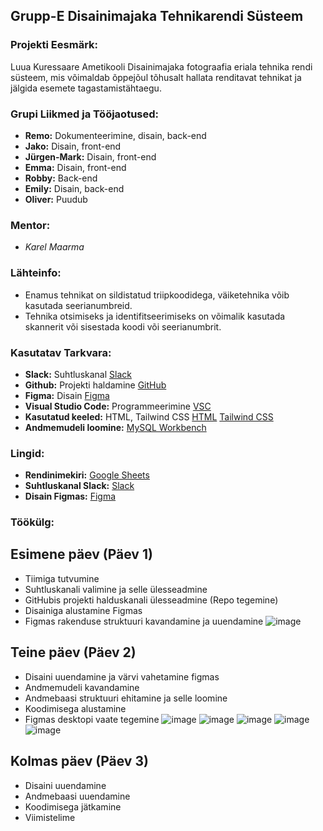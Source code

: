## Grupp-E Disainimajaka Tehnikarendi Süsteem

### Projekti Eesmärk:
Luua Kuressaare Ametikooli Disainimajaka fotograafia eriala tehnika rendi süsteem, mis võimaldab õppejõul tõhusalt hallata renditavat tehnikat ja jälgida esemete tagastamistähtaegu.

### Grupi Liikmed ja Tööjaotused:
- **Remo:** Dokumenteerimine, disain, back-end
- **Jako:** Disain, front-end
- **Jürgen-Mark:** Disain, front-end
- **Emma:** Disain, front-end
- **Robby:** Back-end
- **Emily:** Disain, back-end
- **Oliver:** Puudub 

### Mentor:
- *Karel Maarma*

### Lähteinfo:
- Enamus tehnikat on sildistatud triipkoodidega, väiketehnika võib kasutada seerianumbreid.
- Tehnika otsimiseks ja identifitseerimiseks on võimalik kasutada skannerit või sisestada koodi või seerianumbrit.

### Kasutatav Tarkvara:
- **Slack:** Suhtluskanal [Slack](https://app.slack.com/)
- **Github:** Projekti haldamine [GitHub](github.com/markheinmets/triipkood)
- **Figma:** Disain [Figma](www.figma.com/)
- **Visual Studio Code:** Programmeerimine [VSC](https://code.visualstudio.com/)
- **Kasutatud keeled:** HTML, Tailwind CSS [HTML](https://html.com/) [Tailwind CSS](https://tailwindcss.com/)
- **Andmemudeli loomine:** [MySQL Workbench](https://www.mysql.com/products/workbench/)

### Lingid:
- **Rendinimekiri:** [Google Sheets](https://docs.google.com/spreadsheets/d/1hoiIEsY6LCDF9CWcCW_XS4ExcEEgc8bS/edit?usp=sharing&ouid=113727409575105308767&rtpof=true&sd=true)
- **Suhtluskanal Slack:** [Slack](https://app.slack.com/)
- **Disain Figmas:** [Figma](https://www.figma.com/file/tnUzWHMH9yvR4CRnwTP9bN/Triipkood?type=design&node-id=1254%3A1236&mode=design&t=f5d2TWe2kOK9NCVZ-1)

### Töökülg:

## Esimene päev (Päev 1)
* Tiimiga tutvumine
* Suhtluskanali valimine ja selle ülesseadmine
* GitHubis projekti halduskanali ülesseadmine (Repo tegemine)
* Disainiga alustamine Figmas
* Figmas rakenduse struktuuri kavandamine ja uuendamine
![image](https://github.com/markheinmets/triipkood/assets/104862738/055227d2-b391-4067-a6f2-8b7c1c2b9019)

## Teine päev (Päev 2)
* Disaini uuendamine ja värvi vahetamine figmas
* Andmemudeli kavandamine
* Andmebaasi struktuuri ehitamine ja selle loomine
* Koodimisega alustamine
* Figmas desktopi vaate tegemine
![image](https://github.com/markheinmets/triipkood/assets/104862738/2ecda0e7-b2dd-4d80-a67c-8b8254f3b4be)
![image](https://github.com/markheinmets/triipkood/assets/104862738/a1aa3b46-d637-43d6-a6dd-d001946f1b06)
![image](https://github.com/markheinmets/triipkood/assets/104862738/25b25bd4-470d-4d60-add9-4b2ebfeeda93)
![image](https://github.com/markheinmets/triipkood/assets/104862738/dc288e92-9c79-4450-a9ee-b62d9b055dba)
![image](https://github.com/markheinmets/triipkood/assets/104862738/dcce12b9-e534-4678-a0ad-1b90be6d0c13)


## Kolmas päev (Päev 3)
* Disaini uuendamine
* Andmebaasi uuendamine
* Koodimisega jätkamine
* Viimistelime

